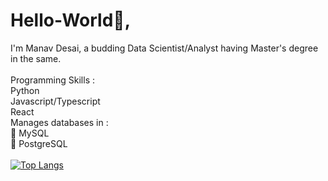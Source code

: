 # Hello-World👋, 
I'm Manav Desai, 
a budding Data Scientist/Analyst having Master's degree in the same.
<br/><br/>
Programming Skills :<br/>
Python <br/>
Javascript/Typescript <br/>
React <br/>
Manages databases in :<br/>
🦈 MySQL <br/>
🐘 PostgreSQL <br/>
<br/>
[![Top Langs](https://github-readme-stats.vercel.app/api/top-langs/?username=ManavD522)](https://github.com/anuraghazra/github-readme-stats)
<br/> <br/>
